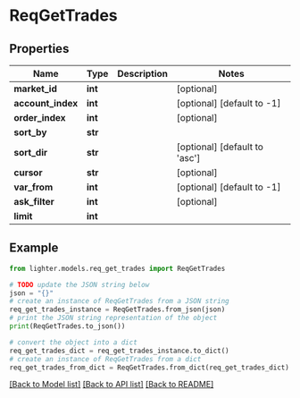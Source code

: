 # ReqGetTrades


## Properties

Name | Type | Description | Notes
------------ | ------------- | ------------- | -------------
**market_id** | **int** |  | [optional] 
**account_index** | **int** |  | [optional] [default to -1]
**order_index** | **int** |  | [optional] 
**sort_by** | **str** |  | 
**sort_dir** | **str** |  | [optional] [default to 'asc']
**cursor** | **str** |  | [optional] 
**var_from** | **int** |  | [optional] [default to -1]
**ask_filter** | **int** |  | [optional] 
**limit** | **int** |  | 

## Example

```python
from lighter.models.req_get_trades import ReqGetTrades

# TODO update the JSON string below
json = "{}"
# create an instance of ReqGetTrades from a JSON string
req_get_trades_instance = ReqGetTrades.from_json(json)
# print the JSON string representation of the object
print(ReqGetTrades.to_json())

# convert the object into a dict
req_get_trades_dict = req_get_trades_instance.to_dict()
# create an instance of ReqGetTrades from a dict
req_get_trades_from_dict = ReqGetTrades.from_dict(req_get_trades_dict)
```
[[Back to Model list]](../README.md#documentation-for-models) [[Back to API list]](../README.md#documentation-for-api-endpoints) [[Back to README]](../README.md)


